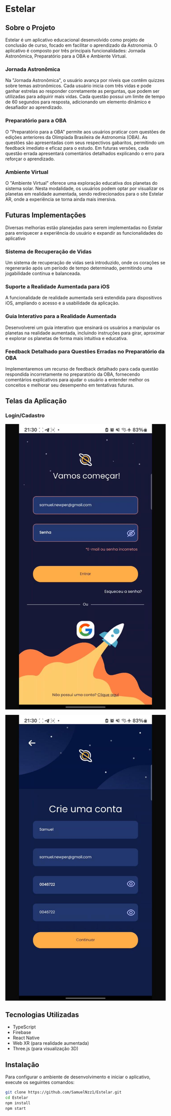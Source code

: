 # Estelar

## Sobre o Projeto

Estelar é um aplicativo educacional desenvolvido como projeto de conclusão de curso, focado em facilitar o aprendizado da Astronomia. O aplicativo é composto por três principais funcionalidades: Jornada Astronômica, Preparatório para a OBA e Ambiente Virtual.

### Jornada Astronômica

Na "Jornada Astronômica", o usuário avança por níveis que contêm quizzes sobre temas astronômicos. Cada usuário inicia com três vidas e pode ganhar estrelas ao responder corretamente as perguntas, que podem ser utilizadas para adquirir mais vidas. Cada questão possui um limite de tempo de 60 segundos para resposta, adicionando um elemento dinâmico e desafiador ao aprendizado.

### Preparatório para a OBA

O "Preparatório para a OBA" permite aos usuários praticar com questões de edições anteriores da Olimpíada Brasileira de Astronomia (OBA). As questões são apresentadas com seus respectivos gabaritos, permitindo um feedback imediato e eficaz para o estudo. Em futuras versões, cada questão errada apresentará comentários detalhados explicando o erro para reforçar o aprendizado.

### Ambiente Virtual

O "Ambiente Virtual" oferece uma exploração educativa dos planetas do sistema solar. Nesta modalidade, os usuários podem optar por visualizar os planetas em realidade aumentada, sendo redirecionados para o site Estelar AR, onde a experiência se torna ainda mais imersiva.

## Futuras Implementações

Diversas melhorias estão planejadas para serem implementadas no Estelar para enriquecer a experiência do usuário e expandir as funcionalidades do aplicativo

### Sistema de Recuperação de Vidas

Um sistema de recuperação de vidas será introduzido, onde os corações se regenerarão após um período de tempo determinado, permitindo uma jogabilidade contínua e balanceada.

### Suporte a Realidade Aumentada para iOS

A funcionalidade de realidade aumentada será estendida para dispositivos iOS, ampliando o acesso e a usabilidade da aplicação.

### Guia Interativo para a Realidade Aumentada

Desenvolverei um guia interativo que ensinará os usuários a manipular os planetas na realidade aumentada, incluindo instruções para girar, aproximar e explorar os planetas de forma mais intuitiva e educativa.

### Feedback Detalhado para Questões Erradas no Preparatório da OBA

Implementaremos um recurso de feedback detalhado para cada questão respondida incorretamente no preparatório da OBA, fornecendo comentários explicativos para ajudar o usuário a entender melhor os conceitos e melhorar seu desempenho em tentativas futuras.

## Telas da Aplicação

### Login/Cadastro

![Login](assets/Login-Cadastro1.jpeg)

![Cadastro](assets/Login-Cadastro2.jpeg)

## Tecnologias Utilizadas

- TypeScript
- Firebase
- React Native
- Web XR (para realidade aumentada)
- Three.js (para visualização 3D)

## Instalação

Para configurar o ambiente de desenvolvimento e iniciar o aplicativo, execute os seguintes comandos:

```bash
git clone https://github.com/SamuelNzz1/Estelar.git
cd Estelar
npm install
npm start
